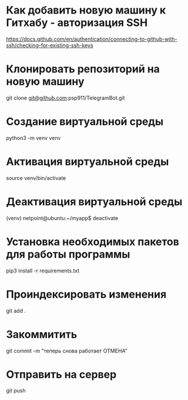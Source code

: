
# Как добавить новую машину к Гитхабу - авторизация SSH
https://docs.github.com/en/authentication/connecting-to-github-with-ssh/checking-for-existing-ssh-keys


# Клонировать репозиторий на новую машину 
git clone git@github.com:psp911/TelegramBot.git


# Создание виртуальной среды
python3 -m venv venv

# Активация виртуальной среды
source venv/bin/activate

# Деактивация виртуальной среды
(venv) netpoint@ubuntu:~/myapp$ deactivate

# Установка необходимых пакетов для работы программы
pip3 install -r requirements.txt


# Проиндексировать изменения
git add .

# Закоммитить
git commit -m "теперь снова работает ОТМЕНА"

# Отправить на сервер
git push